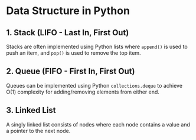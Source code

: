 # Data Structure in Python

## 1. Stack (LIFO - Last In, First Out)

Stacks are often implemented using Python lists where `append()` is used to push an item, and `pop()` is used to remove the top item.

## 2. Queue (FIFO - First In, First Out)
Queues can be implemented using Python `collections.deque` to achieve O(1) complexity for adding/removing elements from either end.

## 3. Linked List
A singly linked list consists of nodes where each node contains a value and a pointer to the next node.
